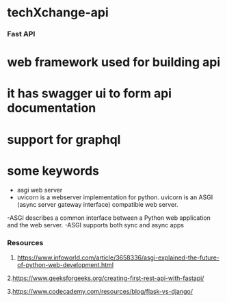 # techXchange-api

### Fast API

# web framework used for building api
# it has swagger ui to form api documentation
# support for graphql

# some keywords 

- asgi web server
- uvicorn is a webserver implementation for python. uvicorn is an ASGI (async server gateway interface) compatible web server.

-ASGI describes a common interface between a Python web application and the web server.
-ASGI supports both sync and async apps

### Resources

1. https://www.infoworld.com/article/3658336/asgi-explained-the-future-of-python-web-development.html

2.https://www.geeksforgeeks.org/creating-first-rest-api-with-fastapi/

3.https://www.codecademy.com/resources/blog/flask-vs-django/